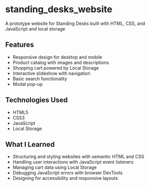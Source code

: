 # standing_desks_website
A prototype website for Standing Desks built with HTML, CSS, and JavaScript and local storage

## Features
- Responsive design for desktop and mobile
- Product catalog with images and descriptions
- Shopping cart powered by Local Storage
- Interactive slideshow with navigation
- Basic search functionality
- Modal pop-up

## Technologies Used
- HTML5  
- CSS3  
- JavaScript
- Local Storage  

## What I Learned
- Structuring and styling websites with semantic HTML and CSS  
- Handling user interactions with JavaScript event listeners  
- Managing cart data using Local Storage  
- Debugging JavaScript errors with browser DevTools  
- Designing for accessibility and responsive layouts  
